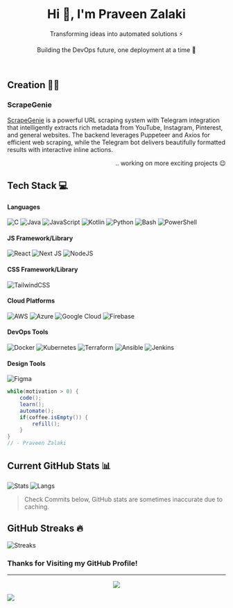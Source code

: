 <h1 align="center"> Hi 👋, I'm Praveen Zalaki </br> 
</h1>
<p align="center">Transforming ideas into automated solutions ⚡</p>
<p align="center">Building the DevOps future, one deployment at a time 🚀</p>
<p align="center">
<a href="mailto:praveenzalaki.arc@gmail.com" target="_blank"><img alt="" src="https://img.shields.io/badge/Email-000?logo=gmail&logoColor=D14836&style=for-the-badge" style="vertical-align:center" /></a>
<a href="https://linkedin.com/in/praveen-zalaki-72b275351" target="_blank"><img alt="" src="https://img.shields.io/badge/LinkedIn-000?logo=linkedin&logoColor=0A66C2&style=for-the-badge" style="vertical-align:center" /></a>
<a href="https://instagram.com/zenzer0s" target="_blank"><img alt="" src="https://img.shields.io/badge/Instagram-000?style=for-the-badge&logo=Instagram&logoColor=E4405F" style="vertical-align:center" /></a></p>

## Creation 👨‍💻

### ScrapeGenie
[ScrapeGenie](https://github.com/zenzer0s/ScrapeGenie.git) is a powerful URL scraping system with Telegram integration that intelligently extracts rich metadata from YouTube, Instagram, Pinterest, and general websites. The backend leverages Puppeteer and Axios for efficient web scraping, while the Telegram bot delivers beautifully formatted results with interactive inline actions.

<p align="right">
.. working on more exciting projects 😉 </p>

## Tech Stack 💻
#### Languages
![C](https://img.shields.io/badge/-C-000?style=for-the-badge&logo=c)
![Java](https://img.shields.io/badge/-Java-000?style=for-the-badge&logo=openjdk&logoColor=ED8B00)
![JavaScript](https://img.shields.io/badge/-JavaScript-000?style=for-the-badge&logo=javascript)
![Kotlin](https://img.shields.io/badge/-Kotlin-000?style=for-the-badge&logo=kotlin&logoColor=7F52FF)
![Python](https://img.shields.io/badge/-Python-000?style=for-the-badge&logo=python&logoColor=ffdd54)
![Bash](https://img.shields.io/badge/-Bash-000?style=for-the-badge&logo=gnu-bash&logoColor=white)
![PowerShell](https://img.shields.io/badge/-PowerShell-000?style=for-the-badge&logo=powershell&logoColor=5391FE)

#### JS Framework/Library
![React](https://img.shields.io/badge/-ReactJS-000?style=for-the-badge&logo=react)
![Next JS](https://img.shields.io/badge/-NextJS-000?style=for-the-badge&logo=next.js)
![NodeJS](https://img.shields.io/badge/-NodeJS-000?style=for-the-badge&logo=node.js&logoColor=green)

#### CSS Framework/Library
![TailwindCSS](https://img.shields.io/badge/-TailwindCSS-000?style=for-the-badge&logo=tailwind-css)

#### Cloud Platforms
![AWS](https://img.shields.io/badge/-AWS-000?style=for-the-badge&logo=amazon-aws&logoColor=FF9900)
![Azure](https://img.shields.io/badge/-Azure-000?style=for-the-badge&logo=microsoftazure&logoColor=0072C6)
![Google Cloud](https://img.shields.io/badge/-Google%20Cloud-000?style=for-the-badge&logo=google-cloud&logoColor=4285F4)
![Firebase](https://img.shields.io/badge/-Firebase-000?style=for-the-badge&logo=firebase&logoColor=FFCA28)

#### DevOps Tools
![Docker](https://img.shields.io/badge/-Docker-000?style=for-the-badge&logo=docker&logoColor=0db7ed)
![Kubernetes](https://img.shields.io/badge/-Kubernetes-000?style=for-the-badge&logo=kubernetes&logoColor=326ce5)
![Terraform](https://img.shields.io/badge/-Terraform-000?style=for-the-badge&logo=terraform&logoColor=5835CC)
![Ansible](https://img.shields.io/badge/-Ansible-000?style=for-the-badge&logo=ansible&logoColor=white)
![Jenkins](https://img.shields.io/badge/-Jenkins-000?style=for-the-badge&logo=jenkins&logoColor=white)

#### Design Tools
![Figma](https://img.shields.io/badge/-Figma-000?style=for-the-badge&logo=figma&logoColor=F24E1E)

``` java
while(motivation > 0) {
    code();
    learn();
    automate();
    if(coffee.isEmpty()) {
        refill();
    }
}
// - Praveen Zalaki
```

## Current GitHub Stats 📊
![Stats](https://github-readme-stats.vercel.app/api?username=zenzer0s&theme=tokyonight&hide_border=true&include_all_commits=true&count_private=false)
![Langs](https://github-readme-stats.vercel.app/api/top-langs/?username=zenzer0s&theme=tokyonight&hide_border=true&include_all_commits=true&count_private=false&layout=compact)
> Check Commits below, GitHub stats are sometimes inaccurate due to caching.

## GitHub Streaks 🔥
![Streaks](https://nirzak-streak-stats.vercel.app/?user=zenzer0s&theme=jolly&date_format=j%20M%5B%20Y%5D)



### Thanks for Visiting my GitHub Profile!

---
<p align="center">
<img src="https://github.com/zenzer0s/zenzer0s/blob/output/github-contribution-grid-snake-dark.svg">
</p>

[![](https://visitcountpro.netlify.app/api?id=zenzer0s&pretty=true)](https://visitcount.itsvg.in)
